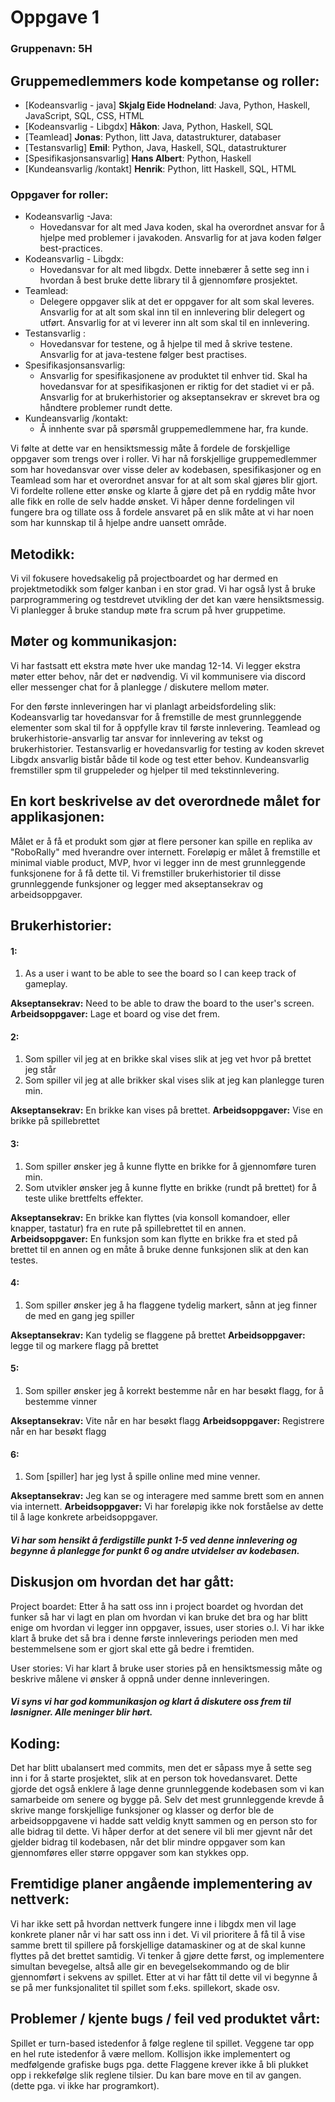 # Oppgave 1


### Gruppenavn: 5H 

## Gruppemedlemmers kode kompetanse og roller:
* [Kodeansvarlig - java] **Skjalg Eide Hodneland**: Java, Python, Haskell, JavaScript, SQL, CSS, HTML
* [Kodeansvarlig - Libgdx] **Håkon**: Java, Python, Haskell, SQL
* [Teamlead] **Jonas**: Python, litt Java, datastrukturer, databaser
* [Testansvarlig] **Emil**: Python, Java, Haskell, SQL, datastrukturer
* [Spesifikasjonsansvarlig] **Hans Albert**: Python, Haskell
* [Kundeansvarlig /kontakt] **Henrik**: Python, litt Haskell, SQL, HTML

### Oppgaver for roller:
* Kodeansvarlig -Java:
  *  Hovedansvar for alt med Java koden, skal ha overordnet ansvar for å hjelpe med problemer i javakoden. Ansvarlig for at java koden følger best-practices.
* Kodeansvarlig - Libgdx:
  * Hovedansvar for alt med libgdx. Dette innebærer å sette seg inn i hvordan å best bruke dette library til å gjennomføre prosjektet.
* Teamlead: 
  * Delegere oppgaver slik at det er oppgaver for alt som skal leveres. Ansvarlig for at alt som skal inn til en innlevering blir delegert og utført. Ansvarlig for at vi leverer inn alt som skal til en innlevering.
* Testansvarlig : 
  * Hovedansvar for testene, og å hjelpe til med å skrive testene. Ansvarlig for at java-testene følger best practises.
* Spesifikasjonsansvarlig: 
  * Ansvarlig for spesifikasjonene av produktet til enhver tid. Skal ha hovedansvar for at spesifikasjonen er riktig for det stadiet vi er på. Ansvarlig for at brukerhistorier og akseptansekrav er skrevet bra og håndtere problemer rundt dette.
* Kundeansvarlig /kontakt: 
  * Å innhente svar på spørsmål gruppemedlemmene har, fra kunde. 
  
Vi følte at dette var en hensiktsmessig måte å fordele de forskjellige oppgaver som trengs over i roller. Vi har nå forskjellige gruppemedlemmer som har hovedansvar over visse deler av kodebasen, spesifikasjoner og en Teamlead som har et overordnet ansvar for at alt som skal gjøres blir gjort. Vi fordelte rollene etter ønske og klarte å gjøre det på en ryddig måte hvor alle fikk en rolle de selv hadde ønsket. Vi håper denne fordelingen vil fungere bra og tillate oss å fordele ansvaret på en slik måte at vi har noen som har kunnskap til å hjelpe andre uansett område. 

## Metodikk:
Vi vil fokusere hovedsakelig på projectboardet og har dermed en projektmetodikk som følger kanban i en stor grad. 
Vi har også lyst å bruke parprogrammering og testdrevet utvikling der det kan være hensiktsmessig.
Vi planlegger å bruke standup møte fra scrum på hver gruppetime.

## Møter og kommunikasjon:
Vi har fastsatt ett ekstra møte hver uke mandag 12-14. Vi legger ekstra møter etter behov, når det er nødvendig.
Vi vil kommunisere via discord eller messenger chat for å planlegge / diskutere mellom møter.


For den første innleveringen har vi planlagt arbeidsfordeling slik:
Kodeansvarlig tar hovedansvar for å fremstille de mest grunnleggende elementer som skal til for å oppfylle krav til første innlevering.
Teamlead og brukerhistorie-ansvarlig tar ansvar for innlevering av tekst og brukerhistorier.
Testansvarlig er hovedansvarlig for testing av koden skrevet
Libgdx ansvarlig bistår både til kode og test etter behov.
Kundeansvarlig fremstiller spm til gruppeleder og hjelper til med tekstinnlevering.


## En kort beskrivelse av det overordnede målet for applikasjonen:

Målet er å få et produkt som gjør at flere personer kan spille en replika av "RoboRally" med hverandre over internett.
Foreløpig er målet å fremstille et minimal viable product, MVP, hvor vi legger inn de mest grunnleggende funksjonene for å få dette til.
Vi fremstiller brukerhistorier til disse grunnleggende funksjoner og legger med akseptansekrav og arbeidsoppgaver.

## Brukerhistorier:
#### 1:
1. As a user i want to be able to see the board so I can keep track of gameplay.

**Akseptansekrav:** Need to be able to draw the board to the user's screen.
**Arbeidsoppgaver:** Lage et board og vise det frem.

#### 2:
1. Som spiller vil jeg at en brikke skal vises slik at jeg vet hvor på brettet jeg står
2. Som spiller vil jeg at alle brikker skal vises slik at jeg kan planlegge turen min.

**Akseptansekrav:** En brikke kan vises på brettet.
**Arbeidsoppgaver:** Vise en brikke på spillebrettet

#### 3:
1. Som spiller ønsker jeg å kunne flytte en brikke for å gjennomføre turen min.
2. Som utvikler ønsker jeg å kunne flytte en brikke (rundt på brettet) for å teste ulike brettfelts effekter.

**Akseptansekrav:** En brikke kan flyttes (via konsoll komandoer, eller knapper, tastatur) fra en rute på spillebrettet til en annen.
**Arbeidsoppgaver:** En funksjon som kan flytte en brikke fra et sted på brettet til en annen og en måte å bruke denne funksjonen slik at den kan testes.


#### 4:
1. Som spiller ønsker jeg å ha flaggene tydelig markert, sånn at jeg finner de med en gang jeg spiller

**Akseptansekrav:** Kan tydelig se flaggene på brettet
**Arbeidsoppgaver:** legge til og markere flagg på brettet

#### 5:
1. Som spiller ønsker jeg å korrekt bestemme når en har besøkt flagg, for å bestemme vinner

**Akseptansekrav:** Vite når en har besøkt flagg
**Arbeidsoppgaver:** Registrere når en har besøkt flagg

#### 6:
1. Som [spiller] har jeg lyst å spille online med mine venner.

**Akseptansekrav:** Jeg kan se og interagere med samme brett som en annen via internett.
**Arbeidsoppgaver:** Vi har foreløpig ikke nok forståelse av dette til å lage konkrete arbeidsoppgaver.

#### *Vi har som hensikt å ferdigstille punkt 1-5 ved denne innlevering og begynne å planlegge for punkt 6 og andre utvidelser av kodebasen.*


## Diskusjon om hvordan det har gått:

Project boardet: Etter å ha satt oss inn i project boardet og hvordan det funker så har 
vi lagt en plan om hvordan vi kan bruke det bra og har blitt enige om hvordan vi legger inn
oppgaver, issues, user stories o.l. Vi har ikke klart å bruke det så bra i denne første innleverings
perioden men med bestemmelsene som er gjort skal ette gå bedre i fremtiden.

User stories: Vi har klart å bruke user stories på en hensiktsmessig måte og beskrive målene
vi ønsker å oppnå under denne innleveringen.

#### *Vi syns vi har god kommunikasjon og klart å diskutere oss frem til løsnigner. Alle meninger blir hørt.*

## Koding:
Det har blitt ubalansert med commits, men det er såpass mye å sette seg inn i for å starte prosjektet, 
slik at en person tok hovedansvaret. Dette gjorde det også enklere å lage denne grunnleggende kodebasen
som vi kan samarbeide om senere og bygge på. Selv det mest grunnleggende krevde å skrive mange forskjellige funksjoner
og klasser og derfor ble de arbeidsoppgavene vi hadde satt veldig knytt sammen og en person sto for alle bidrag til dette.
Vi håper derfor at det senere vil bli mer gjevnt når det gjelder bidrag til kodebasen, når det blir mindre oppgaver som kan gjennomføres eller større oppgaver som kan stykkes opp. 


## Fremtidige planer angående implementering av nettverk:
Vi har ikke sett på hvordan nettverk fungere inne i libgdx men vil lage konkrete planer når vi har satt oss inn i det.
Vi vil prioritere å få til å vise samme brett til spillere på forskjellige datamaskiner og at de skal kunne flyttes på det brettet samtidig.
Vi tenker å gjøre dette først, og implementere simultan bevegelse, altså alle gir en bevegelsekommando og de blir gjennomført i sekvens av spillet.
Etter at vi har fått til dette vil vi begynne å se på mer funksjonalitet til spillet som f.eks. spillekort, skade osv. 


## Problemer / kjente bugs / feil ved produktet vårt:
Spillet er turn-based istedenfor å følge reglene til spillet.
Veggene tar opp en hel rute istedenfor å være mellom.
Kollisjon ikke implementert og medfølgende grafiske bugs pga. dette
Flaggene krever ikke å bli plukket opp i rekkefølge slik reglene tilsier.
Du kan bare move en til av gangen. (dette pga. vi ikke har programkort).



